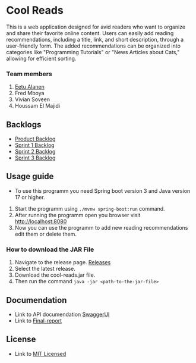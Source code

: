 # Cool Reads
This is a web application designed for avid readers who want to organize and share their favorite online content. Users can easily add reading recommendations, including a title, link, and short description, through a user-friendly form. The added recommendations can be organized into categories like "Programming Tutorials" or "News Articles about Cats," allowing for efficient sorting.

### Team members
1. [Eetu Alanen](https://github.com/EetuAla)
2. Fred Mboya
3. Vivian Soveen
4. Houssam El Majidi

## Backlogs
- [Product Backlog](https://github.com/orgs/HH-DreamTeam/projects/4)
- [Sprint 1 Backlog](https://github.com/orgs/HH-DreamTeam/projects/5)
- [Sprint 2 Backlog](https://github.com/orgs/HH-DreamTeam/projects/6)
- [Sprint 3 Backlog](https://github.com/orgs/HH-DreamTeam/projects/8)

## Usage guide
- To use this programm you need Spring boot version 3 and Java version 17 or higher.
1. Start the programm using `./mvnw spring-boot:run` command.
2. After running the programm open you browser visit [http://localhost:8080](http://localhost:8080)
3. Now you can use the programm to add new reading recommendations edit them or delete them.

### How to download the JAR File
1. Navigate to the release page. [Releases](https://github.com/HH-DreamTeam/Cool-reads/releases)
2. Select the latest release.
3. Download the cool-reads.jar file.
4. Then run the command `java -jar <path-to-the-jar-file>`

## Documendation
- Link to API documendation [SwaggerUI](http://localhost:8080/swagger-ui.html)
- Link to [Final-report](https://github.com/HH-DreamTeam/Cool-reads/blob/main/documentation/final-report.md)
## License
- Link to [MIT Licensed](https://github.com/HH-DreamTeam/Cool-reads/blob/main/LICENSE)
